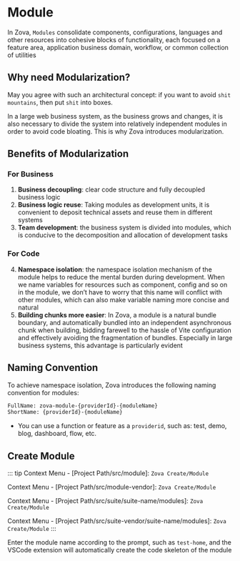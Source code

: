 # Module

In Zova, `Modules` consolidate components, configurations, languages ​​and other resources into cohesive blocks of functionality, each focused on a feature area, application business domain, workflow, or common collection of utilities

## Why need Modularization?

May you agree with such an architectural concept: if you want to avoid `shit mountains`, then put `shit` into boxes.

In a large web business system, as the business grows and changes, it is also necessary to divide the system into relatively independent modules in order to avoid code bloating. This is why Zova introduces modularization.

## Benefits of Modularization

### For Business

1. **Business decoupling**: clear code structure and fully decoupled business logic
2. **Business logic reuse**: Taking modules as development units, it is convenient to deposit technical assets and reuse them in different systems
3. **Team development**: the business system is divided into modules, which is conducive to the decomposition and allocation of development tasks

### For Code

4. **Namespace isolation**: the namespace isolation mechanism of the module helps to reduce the mental burden during development. When we name variables for resources such as component, config and so on in the module, we don’t have to worry that this name will conflict with other modules, which can also make variable naming more concise and natural
5. **Building chunks more easier**: In Zova, a module is a natural bundle boundary, and automatically bundled into an independent asynchronous chunk when building, bidding farewell to the hassle of Vite configuration and effectively avoiding the fragmentation of bundles. Especially in large business systems, this advantage is particularly evident

## Naming Convention

To achieve namespace isolation, Zova introduces the following naming convention for modules:

```bash
FullName: zova-module-{providerId}-{moduleName}
ShortName: {providerId}-{moduleName}
```

- You can use a function or feature as a `providerid`, such as: test, demo, blog, dashboard, flow, etc.

## Create Module

::: tip
Context Menu - [Project Path/src/module]: `Zova Create/Module`

Context Menu - [Project Path/src/module-vendor]: `Zova Create/Module`

Context Menu - [Project Path/src/suite/suite-name/modules]: `Zova Create/Module`

Context Menu - [Project Path/src/suite-vendor/suite-name/modules]: `Zova Create/Module`
:::

Enter the module name according to the prompt, such as `test-home`, and the VSCode extension will automatically create the code skeleton of the module
